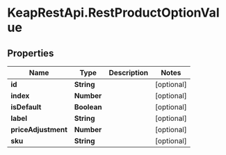 # KeapRestApi.RestProductOptionValue

## Properties

Name | Type | Description | Notes
------------ | ------------- | ------------- | -------------
**id** | **String** |  | [optional] 
**index** | **Number** |  | [optional] 
**isDefault** | **Boolean** |  | [optional] 
**label** | **String** |  | [optional] 
**priceAdjustment** | **Number** |  | [optional] 
**sku** | **String** |  | [optional] 


